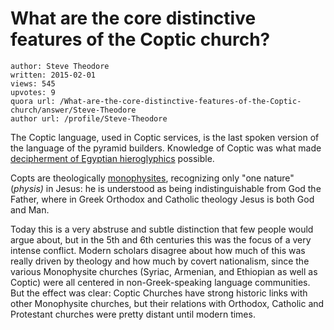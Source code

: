 # What are the core distinctive features of the Coptic church?

	author: Steve Theodore
	written: 2015-02-01
	views: 545
	upvotes: 9
	quora url: /What-are-the-core-distinctive-features-of-the-Coptic-church/answer/Steve-Theodore
	author url: /profile/Steve-Theodore


The Coptic language, used in Coptic services, is the last spoken version of the language of the pyramid builders. Knowledge of Coptic was what made [decipherment of Egyptian hieroglyphics](http://www.sjsu.edu/faculty/watkins/hiero3.htm) possible. 

Copts are theologically [monophysites](http://www.britannica.com/EBchecked/topic/389961/monophysite), recognizing only "one nature" (_physis)_ in Jesus: he is understood as being indistinguishable from God the Father, where in Greek Orthodox and Catholic theology Jesus is both God and Man. 

Today this is a very abstruse and subtle distinction that few people would argue about, but in the 5th and 6th centuries this was the focus of a very intense conflict. Modern scholars disagree about how much of this was really driven by theology and how much by covert nationalism, since the various Monophysite churches (Syriac, Armenian, and Ethiopian as well as Coptic) were all centered in non-Greek-speaking language communities. But the effect was clear: Coptic Churches have strong historic links with other Monophysite churches, but their relations with Orthodox, Catholic and Protestant churches were pretty distant until modern times.

